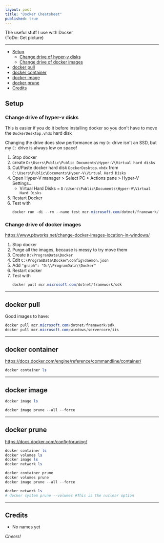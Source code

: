 ```yaml
---
layout: post
title: "Docker Cheatsheet"
published: true
---
```


The useful stuff I use with Docker  
(ToDo: Get picture)

----------------------------------------

+ [Setup](#Setup)
  + [Change drive of hyper-v disks](#change-drive-of-hyper-v-disks)
  + [Change drive of docker images](#change-drive-of-docker-images)
+ [docker pull](#docker-pull)
+ [docker container](#docker-container)
+ [docker image](#docker-image)
+ [docker prune](#docker-prune)
+ [Credits](#credits)    

## Setup ##

### Change drive of hyper-v disks ###

This is easier if you do it before installing docker so you don't have to move the `DockerDesktop.vhdx` hard disk

Changing the drive does slow performance as my `D:` drive isn't an SSD, but my `C:` drive is always low on space!

01. Stop docker
02. create `D:\Users\Public\Public Documents\Hyper-V\Virtual hard disks`
03. Cut/Paste docker hard disk `DockerDesktop.vhdx` from
`C:\Users\Public\Documents\Hyper-V\Virtual Hard Disks`
04. Open Hyper-V manager > Select PC > Actions pane > Hyper-V Settings...
    + Virtual Hard Disks = `D:\Users\Public\Documents\Hyper-V\Virtual Hard Disks`
05. Restart Docker
06. Test with  
    ```powershell
    docker run -di --rm --name test mcr.microsoft.com/dotnet/framework/sdk
    ```

### Change drive of docker images ###

<https://www.pbworks.net/change-docker-images-location-in-windows/>

01. Stop docker
02. Purge all the images, because is messy to try move them
03. Create `D:\ProgramData\Docker`
04. Edit `C:\ProgramData\Docker\config\daemon.json`
05. Add `"graph": "D:\\ProgramData\\Docker"`
06. Restart docker
07. Test with 
    ```powershell
    docker pull mcr.microsoft.com/dotnet/framework/sdk
    ```

----------------------------------------

## docker pull ##

Good images to have:

```powershell
docker pull mcr.microsoft.com/dotnet/framework/sdk
docker pull mcr.microsoft.com/windows/servercore/iis
```

----------------------------------------

## docker container ##

<https://docs.docker.com/engine/reference/commandline/container/>

```powershell
docker container ls
```
----------------------------------------

## docker image ##

```powershell
docker image ls

docker image prune --all --force
```
----------------------------------------

## docker prune ##

<https://docs.docker.com/config/pruning/>

```powershell
docker container ls
docker volumes ls
docker image ls
docker network ls

docker container prune
docker volumes prune
docker image prune --all --force

docker network ls
# docker system prune --volumes #This is the nuclear option
```

----------------------------------------

## Credits ##

+ No names yet

_Cheers!_
